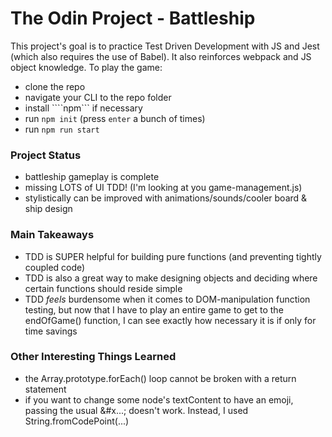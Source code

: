 # The Odin Project - Battleship
This project's goal is to practice Test Driven Development with JS and Jest (which also requires the use of Babel). It also reinforces webpack and JS object knowledge. To play the game:
- clone the repo
- navigate your CLI to the repo folder
- install ````npm``` if necessary
- run ```npm init``` (press ```enter``` a bunch of times)
- run ```npm run start```

### Project Status
- battleship gameplay is complete
- missing LOTS of UI TDD! (I'm looking at you game-management.js)
- stylistically can be improved with animations/sounds/cooler board & ship design

### Main Takeaways
- TDD is SUPER helpful for building pure functions (and preventing tightly coupled code)
- TDD is also a great way to make designing objects and deciding where certain functions should reside simple
- TDD *feels* burdensome when it comes to DOM-manipulation function testing, but now that I have to play an entire game to get to the endOfGame() function, I can see exactly how necessary it is if only for time savings

### Other Interesting Things Learned
- the Array.prototype.forEach() loop cannot be broken with a return statement
- if you want to change some node's textContent to have an emoji, passing the usual &#x...; doesn't work. Instead, I used String.fromCodePoint(...)
